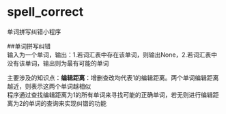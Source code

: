 # spell_correct
单词拼写纠错小程序

##单词拼写纠错  
输入为一个单词，输出：1.若词汇表中存在该单词，则输出None，2.若词汇表中没有该单词，输出则为最有可能的单词  
  
主要涉及的知识点：**编辑距离**：增删查改均代表1的编辑距离。两个单词编辑距离越近，则表示这两个单词越相似  
程序通过查找编辑距离为1的所有单词来寻找可能的正确单词，若无则进行编辑距离为2的单词的查询来实现纠错的功能
